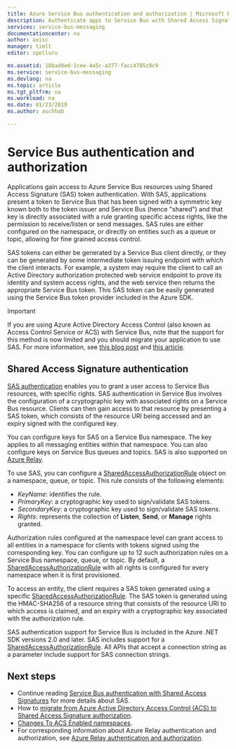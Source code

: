 ```yaml
---
title: Azure Service Bus authentication and authorization | Microsoft Docs
description: Authenticate apps to Service Bus with Shared Access Signature (SAS) authentication.
services: service-bus-messaging
documentationcenter: na
author: axisc
manager: timlt
editor: spelluru

ms.assetid: 18bad0ed-1cee-4a5c-a377-facc4785c8c9
ms.service: service-bus-messaging
ms.devlang: na
ms.topic: article
ms.tgt_pltfrm: na
ms.workload: na
ms.date: 01/23/2019
ms.author: aschhab

---
```

# Service Bus authentication and authorization

Applications gain access to Azure Service Bus resources using Shared Access Signature (SAS) token authentication. With SAS, applications present a token to Service Bus that has been signed with a symmetric key known both to the token issuer and Service Bus (hence "shared") and that key is directly associated with a rule granting specific access rights, like the permission to receive/listen or send messages. SAS rules are either configured on the namespace, or directly on entities such as a queue or topic, allowing for fine grained access control.

SAS tokens can either be generated by a Service Bus client directly, or they can be generated by some intermediate token issuing endpoint with which the client interacts. For example, a system may require the client to call an Active Directory authorization protected web service endpoint to prove its identity and system access rights, and the web service then returns the appropriate Service Bus token. This SAS token can be easily generated using the Service Bus token provider included in the Azure SDK. 

> [!IMPORTANT]
> If you are using Azure Active Directory Access Control (also known as Access Control Service or ACS) with Service Bus, note that the support for this method is now limited and you should migrate your application to use SAS. For more information, see [this blog post](https://blogs.msdn.microsoft.com/servicebus/2017/06/01/upcoming-changes-to-acs-enabled-namespaces/) and [this article](service-bus-migrate-acs-sas.md).

## Shared Access Signature authentication

[SAS authentication](service-bus-sas.md) enables you to grant a user access to Service Bus resources, with specific rights. SAS authentication in Service Bus involves the configuration of a cryptographic key with associated rights on a Service Bus resource. Clients can then gain access to that resource by presenting a SAS token, which consists of the resource URI being accessed and an expiry signed with the configured key.

You can configure keys for SAS on a Service Bus namespace. The key applies to all messaging entities within that namespace. You can also configure keys on Service Bus queues and topics. SAS is also supported on [Azure Relay](../service-bus-relay/relay-authentication-and-authorization.md).

To use SAS, you can configure a [SharedAccessAuthorizationRule](/dotnet/api/microsoft.servicebus.messaging.sharedaccessauthorizationrule) object on a namespace, queue, or topic. This rule consists of the following elements:

* *KeyName*: identifies the rule.
* *PrimaryKey*: a cryptographic key used to sign/validate SAS tokens.
* *SecondaryKey*: a cryptographic key used to sign/validate SAS tokens.
* *Rights*: represents the collection of **Listen**, **Send**, or **Manage** rights granted.

Authorization rules configured at the namespace level can grant access to all entities in a namespace for clients with tokens signed using the corresponding key. You can configure up to 12 such authorization rules on a Service Bus namespace, queue, or topic. By default, a [SharedAccessAuthorizationRule](/dotnet/api/microsoft.servicebus.messaging.sharedaccessauthorizationrule) with all rights is configured for every namespace when it is first provisioned.

To access an entity, the client requires a SAS token generated using a specific [SharedAccessAuthorizationRule](/dotnet/api/microsoft.servicebus.messaging.sharedaccessauthorizationrule). The SAS token is generated using the HMAC-SHA256 of a resource string that consists of the resource URI to which access is claimed, and an expiry with a cryptographic key associated with the authorization rule.

SAS authentication support for Service Bus is included in the Azure .NET SDK versions 2.0 and later. SAS includes support for a [SharedAccessAuthorizationRule](/dotnet/api/microsoft.servicebus.messaging.sharedaccessauthorizationrule). All APIs that accept a connection string as a parameter include support for SAS connection strings.

## Next steps

- Continue reading [Service Bus authentication with Shared Access Signatures](service-bus-sas.md) for more details about SAS.
- How to [migrate from Azure Active Directory Access Control (ACS) to Shared Access Signature authorization](service-bus-migrate-acs-sas.md).
- [Changes To ACS Enabled namespaces](https://blogs.msdn.microsoft.com/servicebus/2017/06/01/upcoming-changes-to-acs-enabled-namespaces/).
- For corresponding information about Azure Relay authentication and authorization, see [Azure Relay authentication and authorization](../service-bus-relay/relay-authentication-and-authorization.md). 

